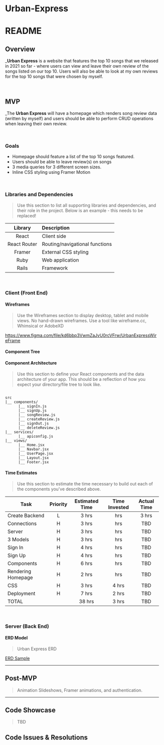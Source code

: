 # Urban-Express
# README

## Overview

_**Urban Express** is a website that features the top 10 songs that we released in 2021 so far - where users can view and leave their own review of the songs listed on our top 10. Users will also be able to look at my own reviews for the top 10 songs that were chosen by myself.


<br>

## MVP

_The **Urban Express** will have a homepage which renders song review data (written by myself) and users should be able to perform CRUD operations when leaving their own review.

<br>

### Goals

- Homepage should feature a list of the top 10 songs featured.
- Users should be able to leave review(s) on songs
- 3 media queries for 3 different screen sizes.
- Inline CSS styling using Framer Motion

<br>

### Libraries and Dependencies

> Use this section to list all supporting libraries and dependencies, and their role in the project. Below is an example - this needs to be replaced!

|     Library      | Description                                |
| :--------------: | :----------------------------------------- |
|      React       | Client side                                |
|   React Router   | Routing/navigational functions             |
|     Framer       | External CSS styling                       |
|     Ruby         | Web application                            |
|  Rails           | Framework                                  |

<br>

### Client (Front End)

#### Wireframes

> Use the Wireframes section to display desktop, tablet and mobile views. No hand-drawn wireframes. Use a tool like wireframe.cc, Whimsical or AdobeXD

https://www.figma.com/file/kd6bbp3VwmZaJvU0rcVFrw/UrbanExpressWireFrame

#### Component Tree

#### Component Architecture

> Use this section to define your React components and the data architecture of your app. This should be a reflection of how you expect your directory/file tree to look like. 

``` structure

src
|__ components/
      |__ signIn.js
      |__ signUp.js
      |__ songReview.js
      |__ createReview.js
      |__ signOut.js
      |__ deleteReview.js
|__ services/
      |__ apiconfig.js
|__ views/
      |__ Home.jsx
      |__ Navbar.jsx
      |__ UserPage.jsx
      |__ Layout.jsx
      |__ Footer.jsx

```

#### Time Estimates

> Use this section to estimate the time necessary to build out each of the components you've described above.

| Task                | Priority | Estimated Time | Time Invested | Actual Time |
| ------------------- | :------: | :------------: | :-----------: | :---------: |
| Create Backend      |    L     |     3 hrs      |       hrs     |    3 hrs    |
| Connections         |    H     |     3 hrs      |      hrs      |     TBD     |
| Server              |    H     |     3 hrs      |      hrs      |     TBD     |
| 3 Models            |    H     |     3 hrs      |      hrs      |     TBD     |
| Sign In             |    H     |     4 hrs      |      hrs      |     TBD     |
| Sign Up             |    H     |     4 hrs      |      hrs      |     TBD     |
| Components          |    H     |     6 hrs      |      hrs      |     TBD     |
| Rendering Homepage  |    H     |     2 hrs      |      hrs      |     TBD     |
| CSS                 |    H     |     3 hrs      |     4 hrs     |     TBD     |
| Deployment          |    H     |     7 hrs      |     2 hrs     |     TBD     |
| TOTAL               |          |     38 hrs     |     3 hrs     |     TBD     |


<br>

### Server (Back End)

#### ERD Model

> Urban Express ERD

[ERD Sample](https://i.imgur.com/dYa7Tl9.png)
<br>

***

## Post-MVP

> Animation Slideshows, Framer animations, and authentication.

***

## Code Showcase

> TBD

## Code Issues & Resolutions

> 
